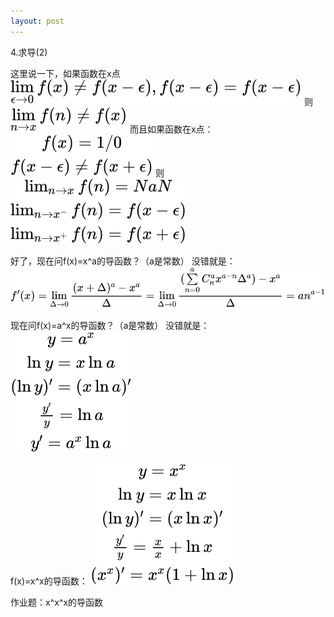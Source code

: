 ```yaml
---
layout: post
---
```

  
4.求导(2)
  
这里说一下，如果函数在x点
![](/assets/img/xds.svg)
则
![](/assets/img/wfl.svg)
而且如果函数在x点：
![](/assets/img/epsl.svg)
则
![](/assets/img/owsl.svg)
  
好了，现在问f(x)=x^a的导函数？（a是常数）
没错就是：
![](/assets/img/wslsl.svg)
  
现在问f(x)=a^x的导函数？（a是常数）
没错就是：
![](/assets/img/wslwslsvg.svg)

f(x)=x^x的导函数：
![](/assets/img/stl.svg)
  
作业题：x^x^x的导函数

